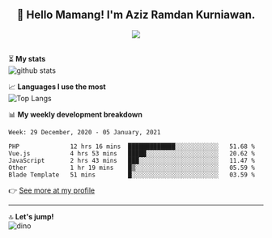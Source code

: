 <h2 align="center">👋 Hello Mamang! I'm Aziz Ramdan Kurniawan.</h2>  
<p align="center">
  <img src="https://komarev.com/ghpvc/?username=azizramdan"> <br><br>
</p>
    
⏳ **My stats**  
![github stats](https://github-readme-stats.vercel.app/api?username=azizramdan&show_icons=true&count_private=true&title_color=000&hide_border=true&hide_title=true)  

📈 **Languages I use the most**  
![Top Langs](https://github-readme-stats.vercel.app/api/top-langs/?username=azizramdan&layout=compact&langs_count=6&hide=tsql&hide_border=true&hide_title=true&exclude_repo=Futsal-Go,Futsal-Go-Admin,Sistem-Informasi-Sensus-Harian-Rawat-Inap)  

📊 **My weekly development breakdown**
<!--START_SECTION:waka-->
```text
Week: 29 December, 2020 - 05 January, 2021

PHP              12 hrs 16 mins  █████████████░░░░░░░░░░░░   51.68 % 
Vue.js           4 hrs 53 mins   █████░░░░░░░░░░░░░░░░░░░░   20.62 % 
JavaScript       2 hrs 43 mins   ███░░░░░░░░░░░░░░░░░░░░░░   11.47 % 
Other            1 hr 19 mins    █▒░░░░░░░░░░░░░░░░░░░░░░░   05.59 % 
Blade Template   51 mins         █░░░░░░░░░░░░░░░░░░░░░░░░   03.59 % 
```
<!--END_SECTION:waka-->
👉 [See more at my profile](https://wakatime.com/@azizramdan)
***
🔝 **Let's jump!**  
![dino](https://raw.githubusercontent.com/azizramdan/azizramdan/master/dino.gif)  
